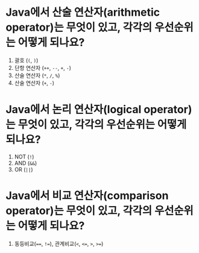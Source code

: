 # Java에서 산술 연산자(arithmetic operator)는 무엇이 있고, 각각의 우선순위는 어떻게 되나요?
1. 괄호 (<code>(</code>, <code>)</code>)
2. 단항 연산자 (<code>++</code>, <code>--</code>, <code>+</code>, <code>-</code>)
3. 산술 연산자 (<code>*</code>, <code>/</code>, <code>%</code>)
4. 산술 연산자 (<code>+</code>, <code>-</code>)
# Java에서 논리 연산자(logical operator)는 무엇이 있고, 각각의 우선순위는 어떻게 되나요? 
1. NOT (<code>!</code>)
2. AND (<code>&&</code>)
3. OR (<code>||</code>)
# Java에서 비교 연산자(comparison operator)는 무엇이 있고, 각각의 우선순위는 어떻게 되나요?
1. 동등비교(<code>==</code>, <code>!=</code>), 관계비교(<code><</code>, <code><=</code>, <code>></code>, <code>>=</code>)